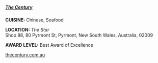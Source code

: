 <h5><a href="//thecentury.com.au" target="_blank">The Century</a></h5>

**CUISINE:** Chinese, Seafood

**LOCATION:** *The Star*<br>
Shop 88, 80 Pyrmont St, Pyrmont, New South Wales, Australia, 02009

**AWARD LEVEL:** Best Award of Excellence

<a href="//thecentury.com.au" target="_blank">thecentury.com.au</a>[]()
